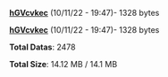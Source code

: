 [**hGVcvkec**](/data/hGVcvkec.txt) (10/11/22 - 19:47)- 1328 bytes

[**hGVcvkec**](/data/hGVcvkec.txt) (10/11/22 - 19:47)- 1328 bytes

**Total Datas**: 2478

**Total Size**: 14.12 MB / 14.1 MB